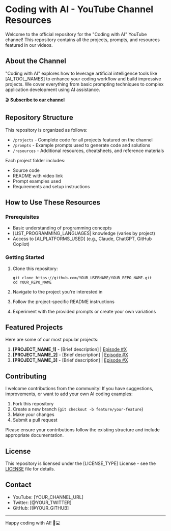 # Coding with AI - YouTube Channel Resources

Welcome to the official repository for the "Coding with AI" YouTube channel! This repository contains all the projects, prompts, and resources featured in our videos.

## About the Channel

"Coding with AI" explores how to leverage artificial intelligence tools like [AI_TOOL_NAMES] to enhance your coding workflow and build impressive projects. We cover everything from basic prompting techniques to complex application development using AI assistance.

🎬 **[Subscribe to our channel](https://youtube.com/c/YOUR_CHANNEL_URL)**

## Repository Structure

This repository is organized as follows:

- `/projects` - Complete code for all projects featured on the channel
- `/prompts` - Example prompts used to generate code and solutions
- `/resources` - Additional resources, cheatsheets, and reference materials

Each project folder includes:
- Source code
- README with video link
- Prompt examples used
- Requirements and setup instructions

## How to Use These Resources

### Prerequisites

- Basic understanding of programming concepts
- [LIST_PROGRAMMING_LANGUAGES] knowledge (varies by project)
- Access to [AI_PLATFORMS_USED] (e.g., Claude, ChatGPT, GitHub Copilot)

### Getting Started

1. Clone this repository:
   ```
   git clone https://github.com/YOUR_USERNAME/YOUR_REPO_NAME.git
   cd YOUR_REPO_NAME
   ```

2. Navigate to the project you're interested in
3. Follow the project-specific README instructions
4. Experiment with the provided prompts or create your own variations

## Featured Projects

Here are some of our most popular projects:

1. **[PROJECT_NAME_1]** - [Brief description] | [Episode #X](https://youtube.com/watch?v=VIDEO_ID)
2. **[PROJECT_NAME_2]** - [Brief description] | [Episode #X](https://youtube.com/watch?v=VIDEO_ID)
3. **[PROJECT_NAME_3]** - [Brief description] | [Episode #X](https://youtube.com/watch?v=VIDEO_ID)

## Contributing

I welcome contributions from the community! If you have suggestions, improvements, or want to add your own AI coding examples:

1. Fork this repository
2. Create a new branch (`git checkout -b feature/your-feature`)
3. Make your changes
4. Submit a pull request

Please ensure your contributions follow the existing structure and include appropriate documentation.

## License

This repository is licensed under the [LICENSE_TYPE] License - see the [LICENSE](LICENSE) file for details.

## Contact

- YouTube: [YOUR_CHANNEL_URL]
- Twitter: [@YOUR_TWITTER]
- GitHub: [@YOUR_GITHUB]

---

Happy coding with AI! 🤖💻